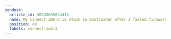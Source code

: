 ```yaml
---
zendesk:
  article_id: 30248635824413
  name: My Connect ZWA-2 is stuck in bootloader after a failed firmware update
  position: 40
  labels: connect-zwa-2
---
```


